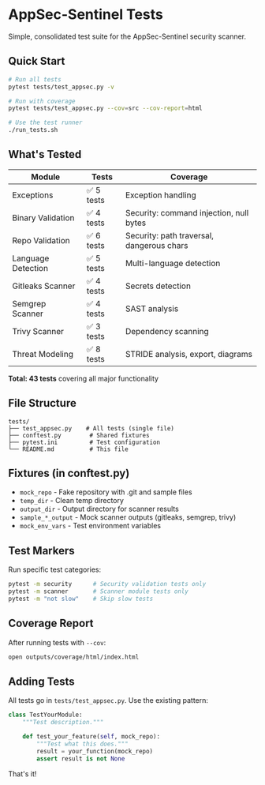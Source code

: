 # AppSec-Sentinel Tests

Simple, consolidated test suite for the AppSec-Sentinel security scanner.

## Quick Start

```bash
# Run all tests
pytest tests/test_appsec.py -v

# Run with coverage
pytest tests/test_appsec.py --cov=src --cov-report=html

# Use the test runner
./run_tests.sh
```

## What's Tested

| Module | Tests | Coverage |
|--------|-------|----------|
| Exceptions | ✅ 5 tests | Exception handling |
| Binary Validation | ✅ 4 tests | Security: command injection, null bytes |
| Repo Validation | ✅ 6 tests | Security: path traversal, dangerous chars |
| Language Detection | ✅ 5 tests | Multi-language detection |
| Gitleaks Scanner | ✅ 4 tests | Secrets detection |
| Semgrep Scanner | ✅ 4 tests | SAST analysis |
| Trivy Scanner | ✅ 3 tests | Dependency scanning |
| Threat Modeling | ✅ 8 tests | STRIDE analysis, export, diagrams |

**Total: 43 tests** covering all major functionality

## File Structure

```
tests/
├── test_appsec.py    # All tests (single file)
├── conftest.py        # Shared fixtures
├── pytest.ini         # Test configuration
└── README.md          # This file
```

## Fixtures (in conftest.py)

- `mock_repo` - Fake repository with .git and sample files
- `temp_dir` - Clean temp directory
- `output_dir` - Output directory for scanner results
- `sample_*_output` - Mock scanner outputs (gitleaks, semgrep, trivy)
- `mock_env_vars` - Test environment variables

## Test Markers

Run specific test categories:

```bash
pytest -m security      # Security validation tests only
pytest -m scanner       # Scanner module tests only
pytest -m "not slow"    # Skip slow tests
```

## Coverage Report

After running tests with `--cov`:
```bash
open outputs/coverage/html/index.html
```

## Adding Tests

All tests go in `tests/test_appsec.py`. Use the existing pattern:

```python
class TestYourModule:
    """Test description."""

    def test_your_feature(self, mock_repo):
        """Test what this does."""
        result = your_function(mock_repo)
        assert result is not None
```

That's it!
